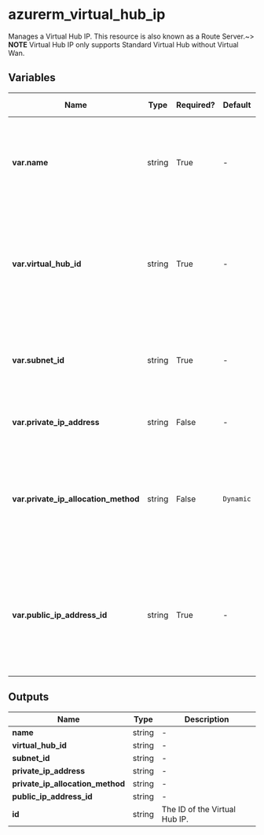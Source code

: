 # azurerm_virtual_hub_ip

Manages a Virtual Hub IP. This resource is also known as a Route Server.~> **NOTE** Virtual Hub IP only supports Standard Virtual Hub without Virtual Wan.

## Variables

| Name | Type | Required? | Default  | possible values | Description |
| ---- | ---- | --------- | -------- | ----------- | ----------- |
| **var.name** | string | True | -  |  -  | The name which should be used for this Virtual Hub IP. Changing this forces a new resource to be created. | 
| **var.virtual_hub_id** | string | True | -  |  -  | The ID of the Virtual Hub within which this IP configuration should be created. Changing this forces a new resource to be created. | 
| **var.subnet_id** | string | True | -  |  -  | The ID of the Subnet that the IP will reside. Changing this forces a new resource to be created. | 
| **var.private_ip_address** | string | False | -  |  -  | The private IP address of the IP configuration. | 
| **var.private_ip_allocation_method** | string | False | `Dynamic`  |  `Static`, `Dynamic`  | The private IP address allocation method. Possible values are `Static` and `Dynamic` is allowed. Defaults to `Dynamic`. | 
| **var.public_ip_address_id** | string | True | -  |  -  | The ID of the Public IP Address. This option is required since September 1st 2021. Changing this forces a new resource to be created. | 



## Outputs

| Name | Type | Description |
| ---- | ---- | --------- | 
| **name** | string  | - | 
| **virtual_hub_id** | string  | - | 
| **subnet_id** | string  | - | 
| **private_ip_address** | string  | - | 
| **private_ip_allocation_method** | string  | - | 
| **public_ip_address_id** | string  | - | 
| **id** | string  | The ID of the Virtual Hub IP. | 